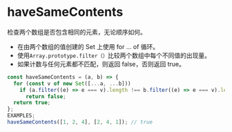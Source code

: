 # haveSameContents

检查两个数组是否包含相同的元素，无论顺序如何。

- 在由两个数组的值创建的 Set 上使用 for ... of 循环。
- 使用`Array.prototype.filter（）`比较两个数组中每个不同值的出现量。
- 如果计数与任何元素都不匹配，则返回 false，否则返回 true。

```js
const haveSameContents = (a, b) => {
  for (const v of new Set([...a, ...b]))
    if (a.filter((e) => e === v).length !== b.filter((e) => e === v).length)
      return false;
  return true;
};
EXAMPLES;
haveSameContents([1, 2, 4], [2, 4, 1]); // true
```
